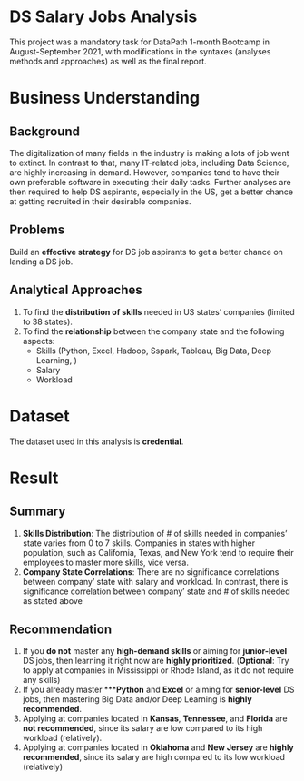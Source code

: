 # DS Salary Jobs Analysis
This project was a mandatory task for DataPath 1-month Bootcamp in August-September 2021, 
with modifications in the syntaxes (analyses methods and approaches) as well as the final report.

# Business Understanding
## Background
The digitalization of many fields in the industry is making a lots of job went to extinct. In contrast to 
that, many IT-related jobs, including Data Science, are highly increasing in demand. However, 
companies tend to have their own preferable software in executing their daily tasks. Further analyses 
are then required to help DS aspirants, especially in the US, get a better chance at getting recruited 
in their desirable companies.

## Problems
Build an **effective strategy** for DS job aspirants to get a better chance on landing a DS job.

## Analytical Approaches
1. To find the **distribution of skills** needed in US states’ companies (limited to 38 states).
2. To find the **relationship** between the company state and the following aspects:
   * Skills (Python, Excel, Hadoop, Sspark, Tableau, Big Data, Deep Learning, )
   * Salary
   * Workload

# Dataset
The dataset used in this analysis is **credential**.

# Result
## Summary
1. **Skills Distribution**: The distribution of # of skills needed in companies’ state 
varies from 0 to 7 skills. Companies in states with higher population, such as 
California, Texas, and New York tend to require their employees to master more 
skills, vice versa.
2. **Company State Correlations**: There are no significance correlations between 
company’ state with salary and workload. In contrast, there is significance 
correlation between company’ state and # of skills needed as stated above

## Recommendation
1. If you **do not** master any **high-demand skills** or aiming for **junior-level** DS jobs, then learning it right 
now are **highly prioritized**. 
(**Optional**: Try to apply at companies in Mississippi or Rhode Island, as it do not require any skills)
2. If you already master *****Python** and **Excel** or aiming for **senior-level** DS jobs, then mastering Big Data 
and/or Deep Learning is **highly recommended**.
3. Applying at companies located in **Kansas**, **Tennessee**, and **Florida** are **not recommended**, since its 
salary are low compared to its high workload (relatively).
4. Applying at companies located in **Oklahoma** and **New Jersey** are **highly recommended**, since its 
salary are high compared to its low workload (relatively)
